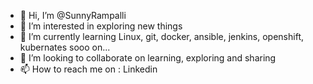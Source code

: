- 👋 Hi, I’m @SunnyRampalli
- 👀 I’m interested in exploring new things
- 🌱 I’m currently learning Linux, git, docker, ansible, jenkins, openshift, kubernates sooo on...
- 💞️ I’m looking to collaborate on learning, exploring and sharing
- 📫 How to reach me on : Linkedin

<!---
sunnysudershan/sunnysudershan is a ✨ special ✨ repository because its `README.md` (this file) appears on your GitHub profile.
You can click the Preview link to take a look at your changes.
--->
